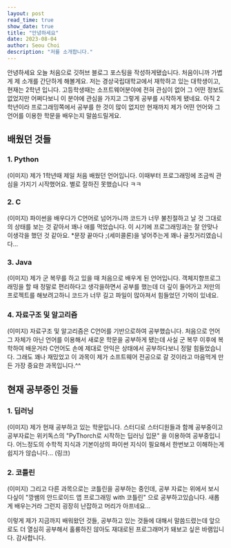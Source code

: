 ```yaml
---
layout: post
read_time: true
show_date: true
title: "안녕하세요"
date: 2023-08-04
author: Seou Choi
description: "저를 소개합니다."
---
```


 안녕하세요 오늘 처음으로 깃허브 블로그 포스팅을 작성하게됐습니다. 처음이니까 가볍게 제 소개를 간단하게 해볼게요.
 저는 경상국립대학교에서 재학하고 있는 대학생이고, 현재는 2학년 입니다. 고등학생때는 소프트웨어분야에 전혀 관심이 없어 그 어떤 정보도 없었지만 어쩌다보니 이 분야에 관심을 가지고 그렇게 공부를 시작하게 됐네요.
아직 2학년이라 프로그래밍쪽에서 공부를 한 것이 많이 없지만 현재까지 제가 어떤 언어와 그 언어를 이용한 학문을 배우는지 말씀드릴게요.

## 배웠던 것들

### 1. Python
(이미지)
 제가 1학년때 제일 처음 배웠던 언어입니다. 이때부터 프로그래밍에 조금씩 관심을 가지기 시작했어요. 별로 잘하진 못했습니다 ㅋㅋ

### 2. C
(이미지)
 파이썬을 배우다가 C언어로 넘어가니까 코드가 너무 불친절하고 날 것 그대로의 상태를 보는 것 같아서 꽤나 애를 먹었습니다. 이 시기에 프로그래밍과는 잘 안맞나 이생각을 했던 것 같아요. *문장 끝마다 ;(세미콜론)을 넣어주는게 꽤나 골칫거리였습니다...

### 3. Java
(이미지)
 제가 군 복무를 하고 있을 때 처음으로 배우게 된 언어입니다. 객체지향프로그래밍을 할 때 정말로 편리하다고 생각을하면서 공부를 했는데 더 깊이 들어가고 저만의 프로젝트를 해보려고하니 코드가 너무 길고 파일이 많아져서 힘들었던 기억이 있네요.

### 4. 자료구조 및 알고리즘
(이미지)
 자료구조 및 알고리즘은 C언어를 기반으로하여 공부했습니다. 처음으로 언어 그 자체가 아닌 언어를 이용해서 새로운 학문을 공부하게 됐는데 사실 군 복무 이후에 복학하여 배운거라 C언어도 손에 제대로 안익은 상태에서 공부하다보니 정말 힘들었습니다. 
 그래도 꽤나 재밌었고 이 과목이 제가 소프트웨어 전공으로 갈 것이라고 마음먹게 만든 가장 중요한 과목입니다.^^

## 현재 공부중인 것들

### 1. 딥러닝
(이미지)
 제가 현재 공부하고 있는 학문입니다. 스터디로 스터디원들과 함께 공부중이고 공부자료는 위키독스의 "PyThorch로 시작하는 딥러닝 입문" 을 이용하여 공부중입니다. 
 어느정도의 수학적 지식과 기본이상의 파이썬 지식이 필요해서 한번보고 이해하는게 쉽지가 않습니다...
(링크)

### 2. 코틀린
(이미지)
 그리고 다른 과목으로는 코틀린을 공부하는 중인데, 공부 자료는 위에서 보시다싶이 "깡쌤의 안드로이드 앱 프로그래밍 with 코틀린" 으로 공부하고있습니다. 새롭게 배우는거라 그런지 굉장히 난잡하고 머리가 아프네요...


 이렇게 제가 지금까지 배워왔던 것들, 공부하고 있는 것들에 대해서 말씀드렸는데 앞으로도 더 열심히 공부해서 훌륭하진 않아도 재대로된 프로그래머가 돼보고 싶은 바램입니다. 
 감사합니다.
